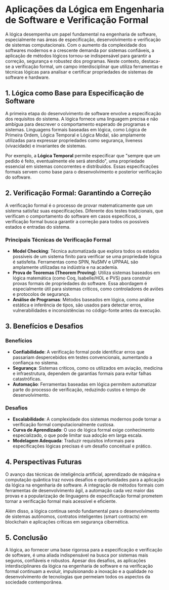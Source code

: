 # Aplicações da Lógica em Engenharia de Software e Verificação Formal

A lógica desempenha um papel fundamental na engenharia de software, especialmente nas áreas de especificação, desenvolvimento e verificação de sistemas computacionais. Com o aumento da complexidade dos softwares modernos e a crescente demanda por sistemas confiáveis, a aplicação de métodos lógicos tornou-se indispensável para garantir a correção, segurança e robustez dos programas. Neste contexto, destaca-se a verificação formal, um campo interdisciplinar que utiliza ferramentas e técnicas lógicas para analisar e certificar propriedades de sistemas de software e hardware.

## 1. Lógica como Base para Especificação de Software

A primeira etapa do desenvolvimento de software envolve a especificação dos requisitos do sistema. A lógica fornece uma linguagem precisa e não ambígua para descrever o comportamento esperado de programas e sistemas. Linguagens formais baseadas em lógica, como Lógica de Primeira Ordem, Lógica Temporal e Lógica Modal, são amplamente utilizadas para expressar propriedades como segurança, liveness (vivacidade) e invariantes de sistemas.

Por exemplo, a **Lógica Temporal** permite especificar que "sempre que um pedido é feito, eventualmente ele será atendido", uma propriedade essencial em sistemas concorrentes e distribuídos. Essas especificações formais servem como base para o desenvolvimento e posterior verificação do software.

## 2. Verificação Formal: Garantindo a Correção

A verificação formal é o processo de provar matematicamente que um sistema satisfaz suas especificações. Diferente dos testes tradicionais, que verificam o comportamento do software em casos específicos, a verificação formal busca garantir a correção para todos os possíveis estados e entradas do sistema.

### Principais Técnicas de Verificação Formal

- **Model Checking**: Técnica automatizada que explora todos os estados possíveis de um sistema finito para verificar se uma propriedade lógica é satisfeita. Ferramentas como SPIN, NuSMV e UPPAAL são amplamente utilizadas na indústria e na academia.
- **Prova de Teoremas (Theorem Proving)**: Utiliza sistemas baseados em lógica matemática (como Coq, Isabelle/HOL e PVS) para construir provas formais de propriedades do software. Essa abordagem é especialmente útil para sistemas críticos, como controladores de aviões e protocolos de segurança.
- **Análise de Programas**: Métodos baseados em lógica, como análise estática e inferência de tipos, são usados para detectar erros, vulnerabilidades e inconsistências no código-fonte antes da execução.

## 3. Benefícios e Desafios

### Benefícios

- **Confiabilidade**: A verificação formal pode identificar erros que passariam despercebidos em testes convencionais, aumentando a confiança no sistema.
- **Segurança**: Sistemas críticos, como os utilizados em aviação, medicina e infraestrutura, dependem de garantias formais para evitar falhas catastróficas.
- **Automação**: Ferramentas baseadas em lógica permitem automatizar parte do processo de verificação, reduzindo custos e tempo de desenvolvimento.

### Desafios

- **Escalabilidade**: A complexidade dos sistemas modernos pode tornar a verificação formal computacionalmente custosa.
- **Curva de Aprendizado**: O uso de lógica formal exige conhecimento especializado, o que pode limitar sua adoção em larga escala.
- **Modelagem Adequada**: Traduzir requisitos informais para especificações lógicas precisas é um desafio conceitual e prático.

## 4. Perspectivas Futuras

O avanço das técnicas de inteligência artificial, aprendizado de máquina e computação quântica traz novos desafios e oportunidades para a aplicação da lógica na engenharia de software. A integração de métodos formais com ferramentas de desenvolvimento ágil, a automação cada vez maior das provas e a popularização de linguagens de especificação formal prometem tornar a verificação formal mais acessível e eficiente.

Além disso, a lógica continua sendo fundamental para o desenvolvimento de sistemas autônomos, contratos inteligentes (smart contracts) em blockchain e aplicações críticas em segurança cibernética.

## 5. Conclusão

A lógica, ao fornecer uma base rigorosa para a especificação e verificação de software, é uma aliada indispensável na busca por sistemas mais seguros, confiáveis e robustos. Apesar dos desafios, as aplicações interdisciplinares da lógica na engenharia de software e na verificação formal continuam a evoluir, impulsionando a inovação e a qualidade no desenvolvimento de tecnologias que permeiam todos os aspectos da sociedade contemporânea.